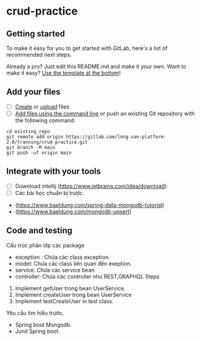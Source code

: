# crud-practice



## Getting started

To make it easy for you to get started with GitLab, here's a list of recommended next steps.

Already a pro? Just edit this README.md and make it your own. Want to make it easy? [Use the template at the bottom](#editing-this-readme)!

## Add your files

- [ ] [Create](https://docs.gitlab.com/ee/user/project/repository/web_editor.html#create-a-file) or [upload](https://docs.gitlab.com/ee/user/project/repository/web_editor.html#upload-a-file) files
- [ ] [Add files using the command line](https://docs.gitlab.com/ee/gitlab-basics/add-file.html#add-a-file-using-the-command-line) or push an existing Git repository with the following command:

```
cd existing_repo
git remote add origin https://gitlab.com/long-van-platform-2.0/tranning/crud-practice.git
git branch -M main
git push -uf origin main
```

## Integrate with your tools

- [ ] Download intellij (https://www.jetbrains.com/idea/download)
- [ ]  Các bài học chuẩn bị trước.
- (https://www.baeldung.com/spring-data-mongodb-tutorial)
- (https://www.baeldung.com/mongodb-upsert)
## Code and testing

Cấu trúc phân lớp các package
 - exception : Chứa các class exception.
 - model: Chứa các class liên quan đến exeption.
 - service: Chứa các service bean
 - controller: Chứa các controller như REST,GRAPHQL
Steps

1. Implement getUser trong bean UserService.
2. Implement createUser trong bean UserService
3. Implement testCreateUser in test class.

Yêu cầu tìm hiểu trước.
- Spring boot Mongodb.
- Junit Spring boot.
